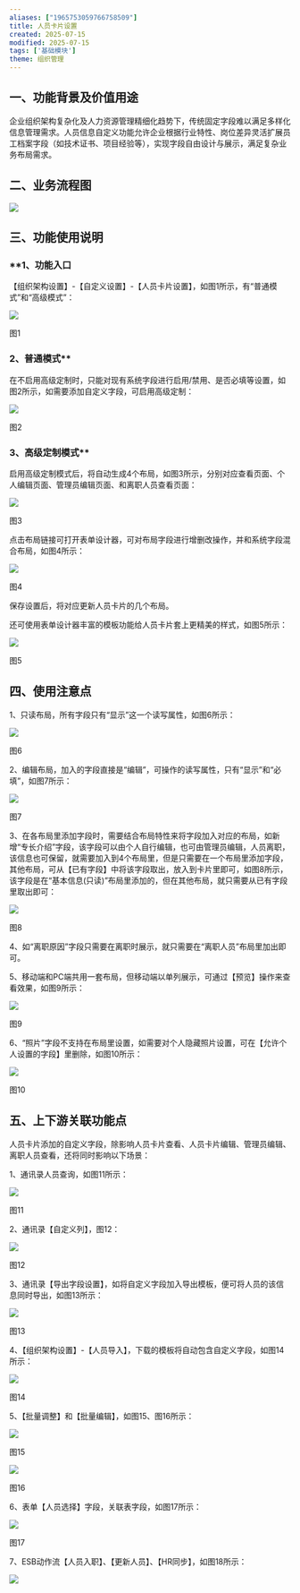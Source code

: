 ```yaml
---
aliases: ["1965753059766758509"]
title: 人员卡片设置
created: 2025-07-15
modified: 2025-07-15
tags: ['基础模块']
theme: 组织管理
---
```


## **一、功能背景及价值用途**

企业组织架构复杂化及人力资源管理精细化趋势下，传统固定字段难以满足多样化信息管理需求。人员信息自定义功能允许企业根据行业特性、岗位差异灵活扩展员工档案字段（如技术证书、项目经验等），实现字段自由设计与展示，满足复杂业务布局需求。

## **二、业务流程图**

![](https://myhelpdoc.oss-cn-heyuan.aliyuncs.com/mdimages/582406db238a0ff5f6d44a25c7b2cfe7.jpg)

## **三、功能使用说明**

### **1、**功能入口**

【组织架构设置】-【自定义设置】-【人员卡片设置】，如图1所示，有“普通模式”和“高级模式”：

![](https://myhelpdoc.oss-cn-heyuan.aliyuncs.com/mdimages/2c9bd1e675ad570ec714d003da24b709.jpg)

图1

### **2**、普通模式**

在不启用高级定制时，只能对现有系统字段进行启用/禁用、是否必填等设置，如图2所示，如需要添加自定义字段，可启用高级定制：

![](https://myhelpdoc.oss-cn-heyuan.aliyuncs.com/mdimages/bf48a5cf2b3186807866cc35bad994da.jpg)

图2

### **3**、高级定制模式**

启用高级定制模式后，将自动生成4个布局，如图3所示，分别对应查看页面、个人编辑页面、管理员编辑页面、和离职人员查看页面：

![](https://myhelpdoc.oss-cn-heyuan.aliyuncs.com/mdimages/3064cd0a3dc2d3c46d589123b7388698.jpg)

图3

点击布局链接可打开表单设计器，可对布局字段进行增删改操作，并和系统字段混合布局，如图4所示：

![](https://myhelpdoc.oss-cn-heyuan.aliyuncs.com/mdimages/1827348336ae2a064d745a8daa4ab839.jpg)

图4

保存设置后，将对应更新人员卡片的几个布局。

还可使用表单设计器丰富的模板功能给人员卡片套上更精美的样式，如图5所示：

![](https://myhelpdoc.oss-cn-heyuan.aliyuncs.com/mdimages/996e9e8919fdc44eade4f7b1fc3ef213.jpg)

图5

## **四、使用注意点**

1、只读布局，所有字段只有“显示”这一个读写属性，如图6所示：

![](https://myhelpdoc.oss-cn-heyuan.aliyuncs.com/mdimages/fa3191f1bb747f6bcac8d6d9cbbe7540.jpg)

图6

2、编辑布局，加入的字段直接是“编辑”，可操作的读写属性，只有“显示”和“必填”，如图7所示：

![](https://myhelpdoc.oss-cn-heyuan.aliyuncs.com/mdimages/8cd6672240e4dda311b915dfd9ea0174.jpg)

图7

3、在各布局里添加字段时，需要结合布局特性来将字段加入对应的布局，如新增“专长介绍”字段，该字段可以由个人自行编辑，也可由管理员编辑，人员离职，该信息也可保留，就需要加入到4个布局里，但是只需要在一个布局里添加字段，其他布局，可从【已有字段】中将该字段取出，放入到卡片里即可，如图8所示，该字段是在“基本信息(只读)”布局里添加的，但在其他布局，就只需要从已有字段里取出即可：

![](https://myhelpdoc.oss-cn-heyuan.aliyuncs.com/mdimages/9617a9938aa4e942b273d601831cc9d6.jpg)

图8

4、如“离职原因”字段只需要在离职时展示，就只需要在“离职人员”布局里加出即可。

5、移动端和PC端共用一套布局，但移动端以单列展示，可通过【预览】操作来查看效果，如图9所示：

![](https://myhelpdoc.oss-cn-heyuan.aliyuncs.com/mdimages/630e5efc9b34346f5da9265387567cde.jpg)

图9

6、“照片”字段不支持在布局里设置，如需要对个人隐藏照片设置，可在【允许个人设置的字段】里删除，如图10所示：

![](https://myhelpdoc.oss-cn-heyuan.aliyuncs.com/mdimages/f9884f60702c373b1dfb4a1d891291e0.jpg)

图10

## **五、上下游关联功能点**

人员卡片添加的自定义字段，除影响人员卡片查看、人员卡片编辑、管理员编辑、离职人员查看，还将同时影响以下场景：

1、通讯录人员查询，如图11所示：

![](https://myhelpdoc.oss-cn-heyuan.aliyuncs.com/mdimages/f4e142e9cddea2d671f2104e3ceb3825.jpg)

图11

2、通讯录【自定义列】，图12：

![](https://myhelpdoc.oss-cn-heyuan.aliyuncs.com/mdimages/d2b44f5960a3ae954f9cf2d5da093744.jpg)

图12

3、通讯录【导出字段设置】，如将自定义字段加入导出模板，便可将人员的该信息同时导出，如图13所示：

![](https://myhelpdoc.oss-cn-heyuan.aliyuncs.com/mdimages/01598ad1ff3b6416d5203fbfba8e51ec.jpg)

图13

4、【组织架构设置】-【人员导入】，下载的模板将自动包含自定义字段，如图14所示：

![](https://myhelpdoc.oss-cn-heyuan.aliyuncs.com/mdimages/1ba9807c4b8cff691853c13dfdcb98e7.jpg)

图14

5、【批量调整】和【批量编辑】，如图15、图16所示：

![](https://myhelpdoc.oss-cn-heyuan.aliyuncs.com/mdimages/dbc577b0bef46e2dd1cb33463ae4473e.jpg)

图15

![](https://myhelpdoc.oss-cn-heyuan.aliyuncs.com/mdimages/aedc000085b6849891e826304dc3c0b3.jpg)

图16

6、表单【人员选择】字段，关联表字段，如图17所示：

![](https://myhelpdoc.oss-cn-heyuan.aliyuncs.com/mdimages/c5910ee1ae263087342f20d75495d9b0.jpg)

图17

7、ESB动作流【人员入职】、【更新人员】、【HR同步】，如图18所示：

![](https://myhelpdoc.oss-cn-heyuan.aliyuncs.com/mdimages/46e4193a3bfffd9548fc8448868a9d93.jpg)

